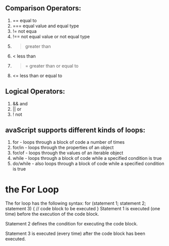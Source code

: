 ## Comparison Operators:
1. == 	equal to
2. === 	equal value and equal type
3. != 	not equa
4. !== 	not equal value or not equal type
5. > 	greater than
6. < 	less than
7. >= 	greater than or equal to
8. <= 	less than or equal to
 ## Logical Operators:
1.  && 	and
2.  || 	or
3. ! 	not
## avaScript supports different kinds of loops:
1. for - loops through a block of code a number of times
2. for/in - loops through the properties of an object
3. for/of - loops through the values of an iterable object
4. while - loops through a block of code while a specified condition is true
5. do/while - also loops through a block of code while a specified condition is true

# the For Loop
The for loop has the following syntax:
for (statement 1; statement 2; statement 3) {
  // code block to be executed
}
Statement 1 is executed (one time) before the execution of the code block.

Statement 2 defines the condition for executing the code block.

Statement 3 is executed (every time) after the code block has been executed.
